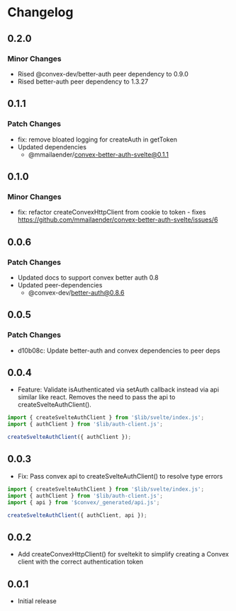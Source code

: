 # Changelog

## 0.2.0

### Minor Changes

- Rised @convex-dev/better-auth peer dependency to 0.9.0
- Rised better-auth peer dependency to 1.3.27

## 0.1.1

### Patch Changes

- fix: remove bloated logging for createAuth in getToken
- Updated dependencies
  - @mmailaender/convex-better-auth-svelte@0.1.1

## 0.1.0

### Minor Changes

- fix: refactor createConvexHttpClient from cookie to token - fixes https://github.com/mmailaender/convex-better-auth-svelte/issues/6

## 0.0.6

### Patch Changes

- Updated docs to support convex better auth 0.8
- Updated peer-dependencies
  - @convex-dev/better-auth@0.8.6

## 0.0.5

### Patch Changes

- d10b08c: Update better-auth and convex dependencies to peer deps

## 0.0.4

- Feature: Validate isAuthenticated via setAuth callback instead via api similar like react. Removes the need to pass the api to createSvelteAuthClient().

```ts
import { createSvelteAuthClient } from '$lib/svelte/index.js';
import { authClient } from '$lib/auth-client.js';

createSvelteAuthClient({ authClient });
```

## 0.0.3

- Fix: Pass convex api to createSvelteAuthClient() to resolve type errors

```ts
import { createSvelteAuthClient } from '$lib/svelte/index.js';
import { authClient } from '$lib/auth-client.js';
import { api } from '$convex/_generated/api.js';

createSvelteAuthClient({ authClient, api });
```

## 0.0.2

- Add createConvexHttpClient() for sveltekit to simplify creating a Convex client with the correct authentication token

## 0.0.1

- Initial release
